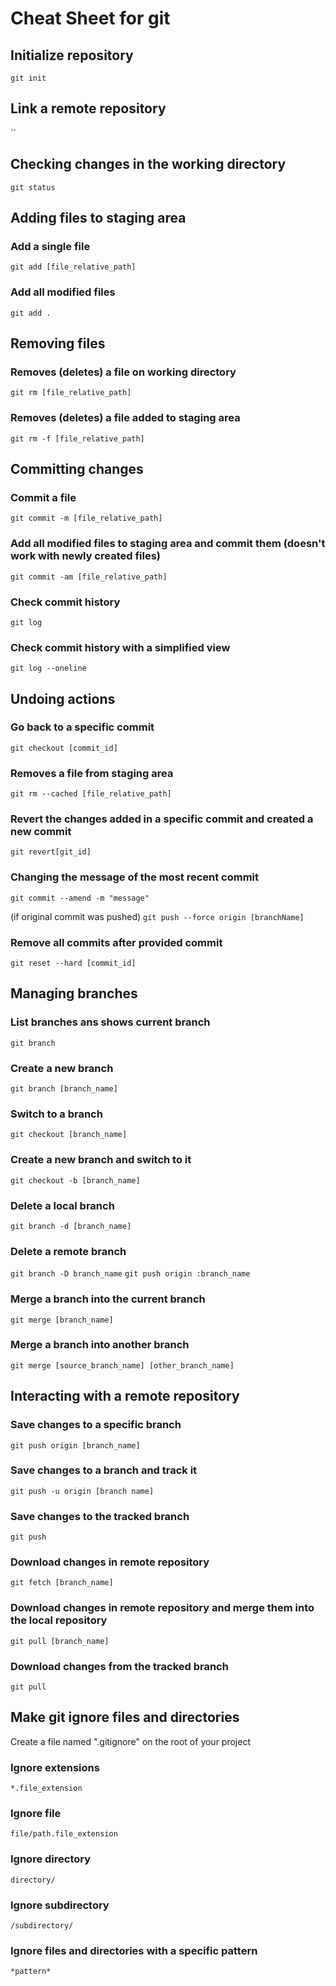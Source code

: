 # Cheat Sheet for git

## Initialize repository

`git init`

## Link a remote repository

``

## Checking changes in the working directory

`git status`

## Adding files to staging area

### Add a single file

`git add [file_relative_path]`

### Add all modified files

`git add .`

## Removing files

### Removes (deletes) a file on working directory

`git rm [file_relative_path]`

### Removes (deletes) a file added to staging area

`git rm -f [file_relative_path]`

## Committing changes

### Commit a file

`git commit -m [file_relative_path]`

### Add all modified files to staging area and commit them (doesn't work with newly created files)

`git commit -am [file_relative_path]`

### Check commit history

`git log`

### Check commit history with a simplified view

`git log --oneline`

## Undoing actions

### Go back to a specific commit

`git checkout [commit_id]`

### Removes a file from staging area

`git rm --cached [file_relative_path]`

### Revert the changes added in a specific commit and created a new commit

`git revert[git_id]`

### Changing the message of the most recent commit

`git commit --amend -m "message"`

(if original commit was pushed)
`git push --force origin [branchName]`

### Remove all commits after provided commit

`git reset --hard [commit_id]`

## Managing branches

### List branches ans shows current branch

`git branch`

### Create a new branch

`git branch [branch_name]`

### Switch to a branch

`git checkout [branch_name]`

### Create a new branch and switch to it

`git checkout -b [branch_name]`

### Delete a local branch

`git branch -d [branch_name]`

### Delete a remote branch

`git branch -D branch_name`
`git push origin :branch_name`

### Merge a branch into the current branch

`git merge [branch_name]`

### Merge a branch into another branch

`git merge [source_branch_name] [other_branch_name]`

## Interacting with a remote repository

### Save changes to a specific branch

`git push origin [branch_name]`

### Save changes to a branch and track it

`git push -u origin [branch name]`

### Save changes to the tracked branch

`git push`

### Download changes in remote repository

`git fetch [branch_name]`

### Download changes in remote repository and merge them into the local repository

`git pull [branch_name]`

### Download changes from the tracked branch

`git pull`

## Make git ignore files and directories

Create a file named ".gitignore" on the root of your project

### Ignore extensions

`*.file_extension`

### Ignore file

`file/path.file_extension`

### Ignore directory

`directory/`

### Ignore subdirectory

`/subdirectory/`

### Ignore files and directories with a specific pattern

`*pattern*`
